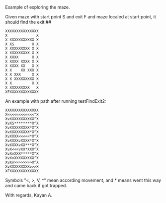 Example of exploring the maze.

Given maze with start point S and exit F and maze localed at start point, it should find the exit:##
```
XXXXXXXXXXXXXXX
X             X
X XXXXXXXXXXX X
X XS        X X
X XXXXXXXXX X X
X XXXXXXXXX X X
X XXXX      X X
X XXXX XXXX X X
X XXXX XX   X X
X X    XX XXX X
X X XXX     X X
X X XXXXXXXXX X
X X         X X
X XXXXXXXXX   X
XFXXXXXXXXXXXXX
```

An example with path after running testFindExit2:
```
XXXXXXXXXXXXXXX
X<<<<<<<<<<<<^X
XvXXXXXXXXXXX^X
XvXS********X^X
XvXXXXXXXXX*X^X
XvXXXXXXXXX*X^X
XvXXXX<<<<<*X^X
XvXXXXvXXXX*X^X
XvXXXXvXX***X^X
XvX<<<vXX*XXX^X
XvXvXXX*****X^X
XvXvXXXXXXXXX^X
XvXv>>>>>>>>X^X
XvXXXXXXXXXv>>X
XFXXXXXXXXXXXXX
```

Symbols "<, >, V, ^" mean according movement, and * means went this way and came back if got trapped.

With regards,
Kayan A.












